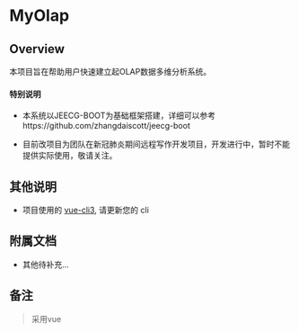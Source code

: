 MyOlap
====



Overview
----

本项目旨在帮助用户快速建立起OLAP数据多维分析系统。




#### 特别说明

- 本系统以JEECG-BOOT为基础框架搭建，详细可以参考https://github.com/zhangdaiscott/jeecg-boot

- 目前改项目为团队在新冠肺炎期间远程写作开发项目，开发进行中，暂时不能提供实际使用，敬请关注。




其他说明
----

- 项目使用的 [vue-cli3](https://cli.vuejs.org/guide/), 请更新您的 cli




附属文档
----

- 其他待补充...


备注
----

> 采用vue
